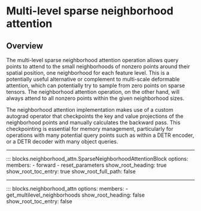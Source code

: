 # Multi-level sparse neighborhood attention

## Overview

The multi-level sparse neighborhood attention operation allows query points to attend to the small neighborhoods of nonzero points around their spatial position, one neighborhood for each feature level.
This is a potentially useful alternative or complement to multi-scale deformable attention, which can potentially try to sample from zero points on sparse tensors. The neighborhood attention operation, on the other hand, will always attend to all nonzero points within the given neighborhood sizes.

The neighborhood attention implementation makes use of a custom autograd operator that checkpoints the key and value projections of the neighborhood points and manually calculates the backward pass.
This checkpointing is essential for memory management, particularly for operations with many potential query points such as within a DETR encoder, or a DETR decoder with many object queries.

---

::: blocks.neighborhood_attn.SparseNeighborhoodAttentionBlock
    options:
        members:
            - forward
            - reset_parameters
        show_root_heading: true
        show_root_toc_entry: true
        show_root_full_path: false

---

::: blocks.neighborhood_attn
    options:
        members:
            - get_multilevel_neighborhoods
        show_root_heading: false
        show_root_toc_entry: false